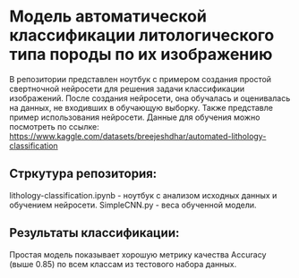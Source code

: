 # Модель автоматической классификации литологического типа породы по их изображению
В репозитории представлен ноутбук с примером создания простой свертночной нейросети для решения задачи классификации изображений.
После создания нейросети, она обучалась и оценивалась на данных, не входивших в обучающую выборку. Также представле пример использования нейросети.
Данные для обучения можно посмотреть по ссылке:
https://www.kaggle.com/datasets/breejeshdhar/automated-lithology-classification 

## Стркутура репозитория:
lithology-classification.ipynb - ноутбук с анализом исходных данных и обучением нейросети.
SimpleCNN.py - веса обученной модели.

## Результаты классификации:
Простая модель показывает хорошую метрику качества Accuracy (выше 0.85) по всем классам из тестового набора данных.
